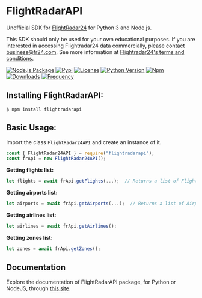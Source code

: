 # FlightRadarAPI
Unofficial SDK for [FlightRadar24](https://www.flightradar24.com/) for Python 3 and Node.js.

This SDK should only be used for your own educational purposes. If you are interested in accessing Flightradar24 data commercially, please contact business@fr24.com. See more information at [Flightradar24's terms and conditions](https://www.flightradar24.com/terms-and-conditions).

[![Node.js Package](https://github.com/JeanExtreme002/FlightRadarAPI/actions/workflows/node-package.yml/badge.svg)](https://github.com/JeanExtreme002/FlightRadarAPI/actions)
[![Pypi](https://img.shields.io/pypi/v/FlightRadarAPI?logo=pypi)](https://pypi.org/project/FlightRadarAPI/)
[![License](https://img.shields.io/pypi/l/FlightRadarAPI)](https://github.com/JeanExtreme002/FlightRadarAPI)
[![Python Version](https://img.shields.io/badge/python-3.7+-8A2BE2)](https://pypi.org/project/FlightRadarAPI/)
[![Npm](https://img.shields.io/npm/v/flightradarapi?logo=npm&color=red)](https://www.npmjs.com/package/flightradarapi)
[![Downloads](https://static.pepy.tech/personalized-badge/flightradarapi?period=total&units=international_system&left_color=grey&right_color=orange&left_text=downloads)](https://pypi.org/project/FlightRadarAPI/)
[![Frequency](https://img.shields.io/pypi/dm/flightradarapi?style=flat&label=frequency)](https://pypi.org/project/FlightRadarAPI/)

## Installing FlightRadarAPI:
```
$ npm install flightradarapi
```

## Basic Usage:

Import the class `FlightRadar24API` and create an instance of it.
```javascript
const { FlightRadar24API } = require("flightradarapi");
const frApi = new FlightRadar24API();
```

**Getting flights list:**
```javascript
let flights = await frApi.getFlights(...);  // Returns a list of Flight objects
```

**Getting airports list:**
```javascript
let airports = await frApi.getAirports(...);  // Returns a list of Airport objects
```

**Getting airlines list:**
```javascript
let airlines = await frApi.getAirlines();
```

**Getting zones list:**
```javascript
let zones = await frApi.getZones();
```

## Documentation
Explore the documentation of FlightRadarAPI package, for Python or NodeJS, through [this site](https://JeanExtreme002.github.io/FlightRadarAPI/).
